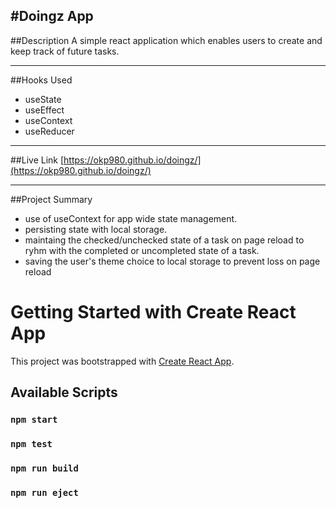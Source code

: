 
## #Doingz App

##Description
A simple react application which enables users to create and keep track of future tasks.

---

##Hooks Used

- useState
- useEffect
- useContext
- useReducer

---

##Live Link
[https://okp980.github.io/doingz/](https://okp980.github.io/doingz/)

---

##Project Summary

- use of useContext for app wide state management.
- persisting state with local storage.
- maintaing the checked/unchecked state of a task on page reload to ryhm with the completed or uncompleted state of a task.
- saving the user's theme choice to local storage to prevent loss on page reload

# Getting Started with Create React App

This project was bootstrapped with [Create React App](https://github.com/facebook/create-react-app).

## Available Scripts

### `npm start`

### `npm test`

### `npm run build`

### `npm run eject`


